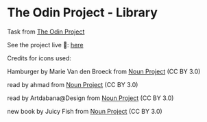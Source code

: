 # The Odin Project - Library

Task from <a href="https://www.theodinproject.com/lessons/node-path-javascript-library">The Odin Project</a> 

See the project live 👀: <a href="https://em-wb.github.io/top-library/">here</a>


Credits for icons used:

Hamburger by Marie Van den Broeck from <a href="https://thenounproject.com/browse/icons/term/hamburger/" target="_blank" title="Hamburger Icons">Noun Project</a> (CC BY 3.0)

read by ahmad from <a href="https://thenounproject.com/browse/icons/term/read/" target="_blank" title="read Icons">Noun Project</a> (CC BY 3.0)

read by Artdabana@Design from <a href="https://thenounproject.com/browse/icons/term/read/" target="_blank" title="read Icons">Noun Project</a> (CC BY 3.0)

new book by Juicy Fish from <a href="https://thenounproject.com/browse/icons/term/new-book/" target="_blank" title="new book Icons">Noun Project</a> (CC BY 3.0)